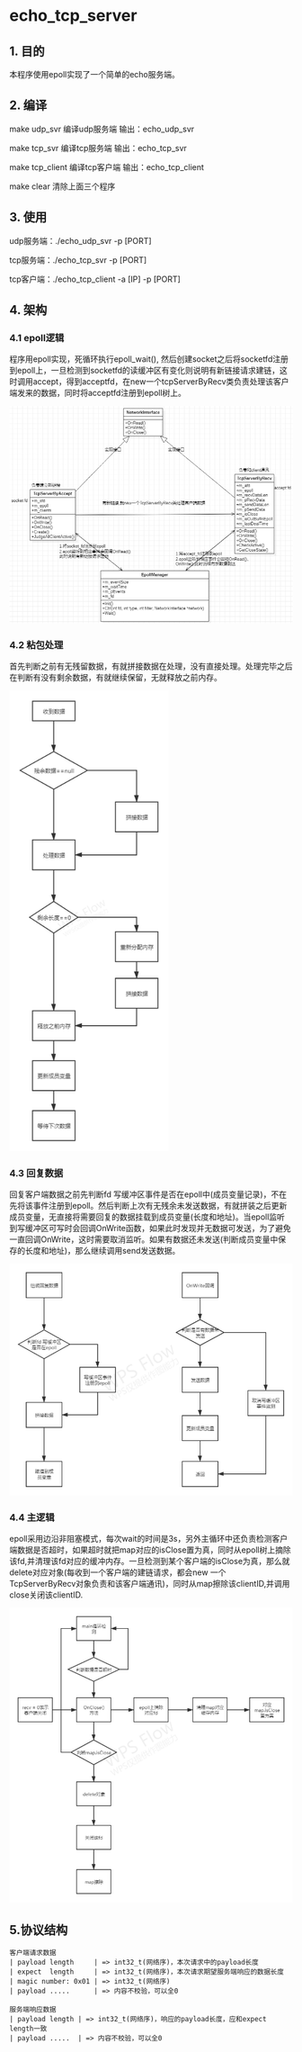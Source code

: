# echo_tcp_server

## 1. 目的

本程序使用epoll实现了一个简单的echo服务端。

## 2. 编译

make udp_svr	编译udp服务端	输出：echo_udp_svr

make tcp_svr	编译tcp服务端	输出：echo_tcp_svr

make tcp_client	编译tcp客户端	输出：echo_tcp_client

make clear	清除上面三个程序

## 3. 使用

udp服务端：./echo_udp_svr -p [PORT]

tcp服务端：./echo_tcp_svr -p [PORT]

tcp客户端：./echo_tcp_client -a [IP] -p [PORT]

## 4. 架构

### 4.1 epoll逻辑

程序用epoll实现，死循环执行epoll_wait(), 然后创建socket之后将socketfd注册到epoll上，一旦检测到socketfd的读缓冲区有变化则说明有新链接请求建链，这时调用accept，得到acceptfd，在new一个tcpServerByRecv类负责处理该客户端发来的数据，同时将acceptfd注册到epoll树上。

<img src="./epoll.png" style="zoom: 80%;" />

### 4.2 粘包处理

首先判断之前有无残留数据，有就拼接数据在处理，没有直接处理。处理完毕之后在判断有没有剩余数据，有就继续保留，无就释放之前内存。

<img src="./pack.png" style="zoom:80%;" />

### 4.3 回复数据

回复客户端数据之前先判断fd 写缓冲区事件是否在epoll中(成员变量记录)，不在先将该事件注册到epoll。然后判断上次有无残余未发送数据，有就拼装之后更新成员变量，无直接将需要回复的数据挂载到成员变量(长度和地址)。当epoll监听到写缓冲区可写时会回调OnWrite函数，如果此时发现并无数据可发送，为了避免一直回调OnWrite，这时需要取消监听。如果有数据还未发送(判断成员变量中保存的长度和地址)，那么继续调用send发送数据。

![](./write.png)

### 4.4 主逻辑

epoll采用边沿非阻塞模式，每次wait的时间是3s，另外主循环中还负责检测客户端数据是否超时，如果超时就把map对应的isClose置为真，同时从epoll树上摘除该fd,并清理该fd对应的缓冲内存。一旦检测到某个客户端的isClose为真，那么就delete对应对象(每收到一个客户端的建链请求，都会new 一个 TcpServerByRecv对象负责和该客户端通讯)，同时从map擦除该clientID,并调用close关闭该clientID.

![](./main_loop.png)

## 5.协议结构

	客户端请求数据
	| payload length     | => int32_t(网络序)，本次请求中的payload长度
	| expect  length     | => int32_t(网络序)，本次请求期望服务端响应的数据长度
	| magic number: 0x01 | => int32_t(网络序)
	| payload .....      | => 内容不校验，可以全0
	
	服务端响应数据
	| payload length | => int32_t(网络序)，响应的payload长度，应和expect length一致
	| payload .....  | => 内容不校验，可以全0